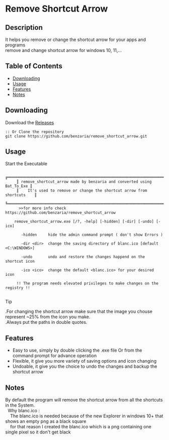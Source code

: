 # Remove Shortcut Arrow

## Description 
It helps you remove or change the shortcut arrow for your apps and programs  
remove and change shortcut arrow for windows 10, 11,...

## Table of Contents
- [Downloading](#downloading)
- [Usage](#usage)
- [Features](#features)
- [Notes](#notes)

## Downloading
Download the [Releases](https://github.com/benzaria/remove_shortcut_arrow/releases)  
```
:: Or Clone the repository
git clone https://github.com/benzaria/remove_shortcut_arrow.git 
```

## Usage
Start the Executable
```
     ╔═══════════════════════════════════════════════════════════════════════╗
     ║ remove_shortcut_arrow made by benzaria and converted using Bat_To_Exe ║
     ║    It's used to remove or change the shortcut arrow from shortcuts    ║
     ╚═══════════════════════════════════════════════════════════════════════╝
      >>for more info check https://github.com/benzaria/remove_shortcut_arrow

    remove_shortcut_arrow.exe [/?, -help] [-hidden] [-dir] [-undo] [-ico]
    
       -hidden     hide the admin command prompt ( don't show Errors )
    
       -dir <dir>  change the saving directory of blanc.ico [default <C:\WINDOWS>]
    
       -undo       undo and restore the changes happend on the shortcut icon
    
       -ico <ico>  change the default <blanc.ico> for your desired icon

     !! The program needs elevated privileges to make changes on the registry !!
    
```

>[!TIP]
> .For changing the shortcut arrow make sure that the image you chouse represent ~25% from the icon you make.  
> .Always put the paths in double quotes.

## Features
- Easy to use, simply by double clicking the .exe file Or from the command prompt for advance operation
- Flexible, it give you more variety of saving options and icon changing
- Undoable, it give you the choice to undo the changes and backup the shortcut arrow

## Notes 
By default the program will remove the shortcut arrow from all the shortcuts in the System.  
  Why blanc.ico :  
    The blanc.ico is needed because of the new Explorer in windows 10+ that shows an empty png as a black square  
    for that reason I created the blanc.ico which is a png containing one single pixel so it don't get black  

    






